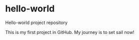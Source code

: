 # hello-world
Hello-world project repository 


This is my first project in GitHub. 
My journey is to set sail now!
